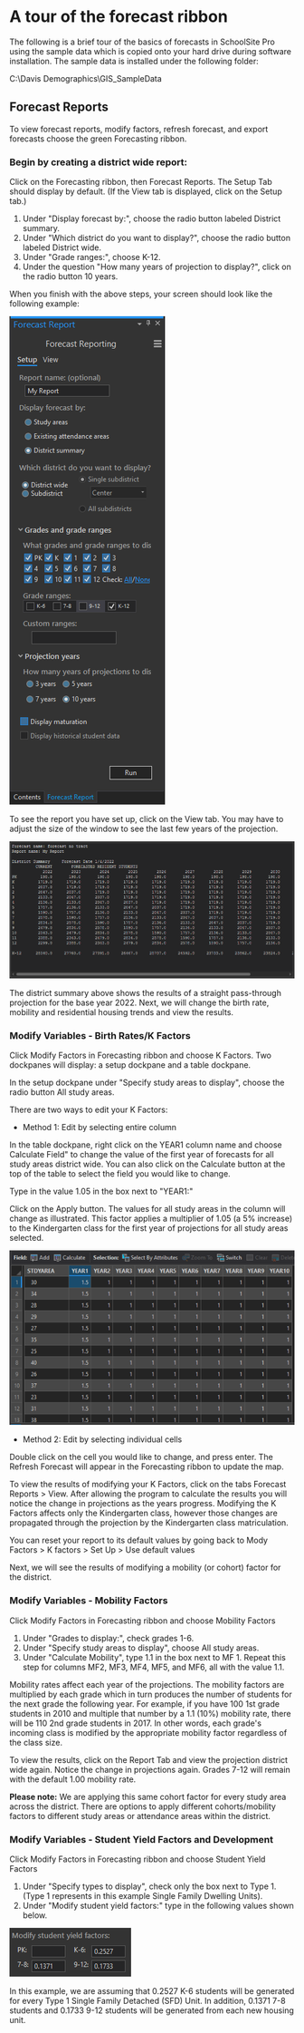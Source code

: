 # A tour of the forecast ribbon
The following is a brief tour of the basics of forecasts in SchoolSite Pro using the sample data which is copied onto your hard drive during software installation. The sample data is installed under the following folder:
 
C:\Davis Demographics\GIS_SampleData

## Forecast Reports
To view forecast reports, modify factors, refresh forecast, and export forecasts choose the green Forecasting ribbon.

### Begin by creating a district wide report:
Click on the Forecasting ribbon, then Forecast Reports. The Setup Tab should display by default. (If the View tab is displayed, click on the Setup tab.)

1. Under "Display forecast by:", choose the radio button labeled District summary.
2. Under "Which district do you want to display?", choose the radio button labeled District wide.
3. Under "Grade ranges:", choose K-12.
4. Under the question "How many years of projection to display?", click on the radio button 10 years.

When you finish with the above steps, your screen should look like the following example:

![Forecast setup](tourForecastSetup.png)

To see the report you have set up, click on the View tab. You may have to adjust the size of the window to see the last few years of the projection.

![Forecast report sample](tourForecastReportSample.png)

The district summary above shows the results of a straight pass-through projection for the base year 2022. Next, we will change the birth rate, mobility and residential housing trends and view the results.

### Modify Variables - Birth Rates/K Factors
Click Modify Factors in Forecasting ribbon and choose K Factors. Two dockpanes will display: a setup dockpane and a table dockpane.

In the setup dockpane under "Specify study areas to display", choose the radio button All study areas.

There are two ways to edit  your K Factors:

- Method 1: Edit by selecting entire column
 
In the table dockpane, right click on the YEAR1 column name and choose Calculate Field" to change the value of the first year of forecasts for all study areas district wide. You can also click on the Calculate button at the top of the table to select the field you would like to change. 

Type in the value 1.05 in the box next to "YEAR1:"

Click on the Apply button. The values for all study areas in the column will change as illustrated. This factor applies a multiplier of 1.05 (a 5% increase) to the Kindergarten class for the first year of projections for all study areas selected.

![Forecast birth rates](tourForecastBirthRates.png)

- Method 2: Edit by selecting individual cells

Double click on the cell you would like to change, and press enter. The Refresh Forecast will appear in the Forecasting ribbon to update the map.
 
To view the results of modifying your K Factors, click on the tabs Forecast Reports > View. After allowing the program to calculate the results you will notice the change in projections as the years progress.  Modifying the K Factors affects only the Kindergarten class, however those changes are propagated through the projection by the Kindergarten class matriculation.

You can reset your report to its default values by going back to Mody Factors > K factors > Set Up > Use default values

Next, we will see the results of modifying a mobility (or cohort) factor for the district.
 
### Modify Variables - Mobility Factors
Click Modify Factors in Forecasting ribbon and choose Mobility Factors

1. Under "Grades to display:", check grades 1-6.
2. Under "Specify study areas to display", choose All study areas.
3. Under "Calculate Mobility", type 1.1 in the box next to MF 1. Repeat this step for columns MF2, MF3, MF4, MF5, and MF6, all with the value 1.1.

Mobility rates affect each year of the projections. The mobility factors are multiplied by each grade which in turn produces the number of students for the next grade the following year. For example, if you have 100 1st grade students in 2010 and multiple that number by a 1.1 (10%) mobility rate, there will be 110 2nd grade students in 2017. In other words, each grade's incoming class is modified by the appropriate mobility factor regardless of the class size.

To view the results, click on the Report Tab and view the projection district wide again. Notice the change in projections again. Grades 7-12 will remain with the default 1.00 mobility rate.

**Please note:** We are applying this same cohort factor for every study area across the district. There are options to apply different cohorts/mobility factors to different study areas or attendance areas within the district.

### Modify Variables - Student Yield Factors and Development
Click Modify Factors in Forecasting ribbon and choose Student Yield Factors

1. Under "Specify types to display", check only the box next to Type 1. (Type 1 represents in this example Single Family Dwelling Units).
2. Under "Modify student yield factors:" type in the following values shown below.

![Forecast modify student yield factors](tourForecastModifySyf.png)

In this example, we are assuming that 0.2527 K-6 students will be generated for every Type 1 Single Family Detached (SFD) Unit.  In addition, 0.1371 7-8 students and 0.1733 9-12 students will be generated from each new housing unit.
